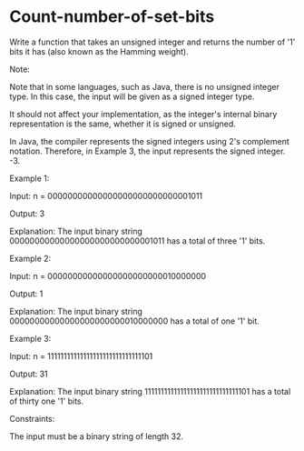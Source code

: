 # Count-number-of-set-bits

Write a function that takes an unsigned integer and returns the number of '1' bits it has (also known as the Hamming weight).

Note:

Note that in some languages, such as Java, there is no unsigned integer type.
In this case, the input will be given as a signed integer type.

It should not affect your implementation, as the integer's internal binary representation is the same, whether it is signed or unsigned.

In Java, the compiler represents the signed integers using 2's complement notation.
Therefore, in Example 3, the input represents the signed integer. -3.

 

Example 1:

Input: n = 00000000000000000000000000001011

Output: 3

Explanation: The input binary string 00000000000000000000000000001011 has a total of three '1' bits.

Example 2:

Input: n = 00000000000000000000000010000000

Output: 1

Explanation: The input binary string 00000000000000000000000010000000 has a total of one '1' bit.

Example 3:

Input: n = 11111111111111111111111111111101

Output: 31

Explanation: The input binary string 11111111111111111111111111111101 has a total of thirty one '1' bits.

 

Constraints:

The input must be a binary string of length 32.
